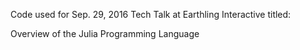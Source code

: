 Code used for Sep. 29, 2016 Tech Talk at Earthling Interactive titled:

Overview of the Julia Programming Language
